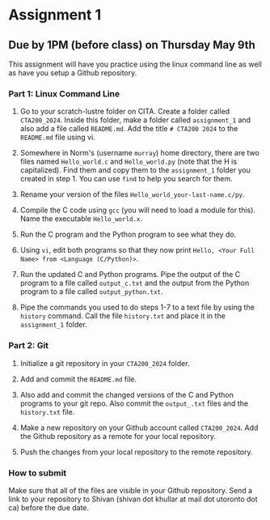 # Assignment 1
## Due by 1PM (before class) on Thursday May 9th

This assignment will have you practice using the linux command line as well as have you setup a Github repository.


### Part 1: Linux Command Line

1. Go to your scratch-lustre folder on CITA. Create a folder called `CTA200_2024`. Inside this folder, make a folder called `assignment_1` and also add a file called `README.md`. Add the title `# CTA200 2024` to the `README.md` file using vi.

2. Somewhere in Norm's (username `murray`) home directory, there are two files named `Hello_world.c` and `Hello_world.py` (note that the H is capitalized). Find them and copy them to the `assignment_1` folder you created in step 1. You can use `find` to help you search for them.

3. Rename your version of the files `Hello_world_your-last-name.c/py`.

4. Compile the C code using `gcc` (you will need to load a module for this). Name the executable `Hello_world.x`.

5. Run the C program and the Python program to see what they do.

6. Using `vi`, edit both programs so that they now print `Hello, <Your Full Name> from <Language (C/Python)>`. 

7. Run the updated C and Python programs. Pipe the output of the C program to a file called `output_c.txt` and the output from the Python program to a file called `output_python.txt`.

8. Pipe the commands you used to do steps 1-7 to a text file by using the `history` command. Call the file `history.txt` and place it in the `assignment_1` folder.


### Part 2: Git

1. Initialize a git repository in your `CTA200_2024` folder.

2. Add and commit the `README.md` file.

3. Also add and commit the changed versions of the C and Python programs to your git repo. Also commit the `output_.txt` files and the `history.txt` file.

4. Make a new repository on your Github account called `CTA200_2024`. Add the Github repository as a remote for your local repository.

5. Push the changes from your local repository to the remote repository.

### How to submit

Make sure that all of the files are visible in your Github repository. Send a link to your repository to Shivan (shivan dot khullar at mail dot utoronto dot ca) before the due date.
